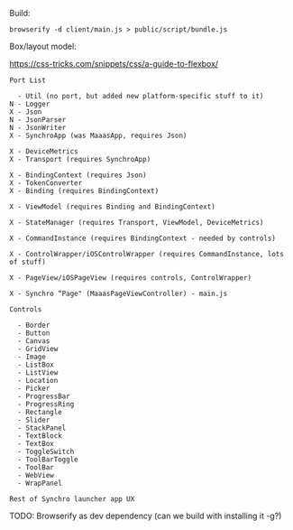 Build:

    browserify -d client/main.js > public/script/bundle.js


Box/layout model:

https://css-tricks.com/snippets/css/a-guide-to-flexbox/

```
Port List

  - Util (no port, but added new platform-specific stuff to it)
N - Logger
X - Json
N - JsonParser
N - JsonWriter
X - SynchroApp (was MaaasApp, requires Json)

X - DeviceMetrics
X - Transport (requires SynchroApp)

X - BindingContext (requires Json)
X - TokenConverter
X - Binding (requires BindingContext)

X - ViewModel (requires Binding and BindingContext)

X - StateManager (requires Transport, ViewModel, DeviceMetrics)

X - CommandInstance (requires BindingContext - needed by controls)

X - ControlWrapper/iOSControlWrapper (requires CommandInstance, lots of stuff)

X - PageView/iOSPageView (requires controls, ControlWrapper)

X - Synchro “Page" (MaaasPageViewController) - main.js

Controls

  - Border
  - Button
  - Canvas
  - GridView
  - Image
  - ListBox
  - ListView
  - Location
  - Picker
  - ProgressBar
  - ProgressRing
  - Rectangle
  - Slider
  - StackPanel
  - TextBlock
  - TextBox
  - ToggleSwitch
  - ToolBarToggle
  - ToolBar
  - WebView
  - WrapPanel

Rest of Synchro launcher app UX
```

TODO: Browserify as dev dependency (can we build with installing it -g?)
